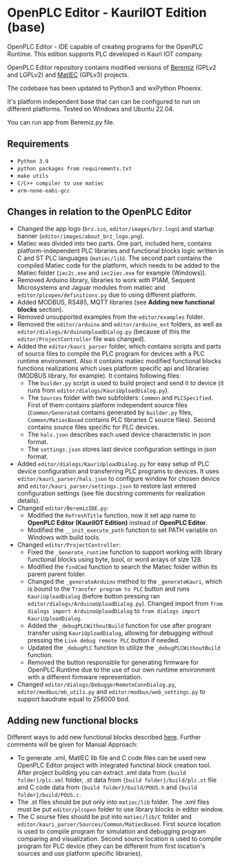 # OpenPLC Editor - KauriIOT Edition (base)
OpenPLC Editor - IDE capable of creating programs for the OpenPLC Runtime. This edition supports PLC developed in Kauri IOT company.

OpenPLC Editor repository contains modified versions of [Beremiz](https://github.com/beremiz/beremiz) (GPLv2 and LGPLv2) and [MatIEC](https://github.com/beremiz/matiec) (GPLv3) projects.

The codebase has been updated to Python3 and wxPython Phoenix.

It's platform independent base that can can be configured to run on different platforms. Tested on Windows and Ubuntu 22.04.

You can run app from Beremiz.py file.

## Requirements
- `Python 3.9`
- `python packages from requirements.txt`
- `make utils`
- `C/C++ compiler to use matiec`
- `arm-none-eabi-gcc`

## Changes in relation to the OpenPLC Editor
- Changed the app logo (`brz.ico`, `editor/images/brz.logo`) and startup banner (`editor/images/about_brz_logo.png`).
- Matiec was divided into two parts. One part, included here, contains platform-independent PLC libraries and functional blocks logic written in C and ST PLC languages (`matiec/lib`). The second part contains the compiled Matiec code for the platform, which needs to be added to the Matiec folder (`iec2c.exe` and `iec2iec.exe` for example (Windows)).
- Removed Arduino library, libraries to work with P1AM, Sequent Microsystems and Jaguar modules from matiec and `editor/plcopen/definitions.py` due to using different platform.
- Added MODBUS, RS485, MQTT libraries (see **Adding new functional blocks** section).
- Removed unsupported examples from the `editor/examples` folder.
- Removed the `editor/arduino` and `editor/arduino_ext` folders, as well as `editor/dialogs/ArduinoUploadDialog.py` (because of this the `editor/ProjectController` file was changed).
- Added the `editor/kauri_parser` folder, which contains scripts and parts of source files to compile the PLC program for devices with a PLC runtime environment. Also it contains matiec modified functional blocks functions realizations which uses platform specific api and libraries (MODBUS library, for example). It contains following files:
    - The `builder.py` script is used to build project and send it to device (it runs from `editor/dialogs/KauriUploadDialog.py`).
    - The `Sources` folder with two subfolders: `Common` and `PLCSpecified`. First of them contains platform independent source files (`Common/Generated` contains generated by `builder.py` files, `Common/MatiecBased` contains PLC libraries C source files). Second contains source files specific for PLC devices.
    - The `hals.json` describes each used device characteristic in json format.
    - The `settings.json` stores last device configuration settings in json format.
- Added `editor/dialogs/KauriUploadDialog.py` for easy setup of PLC device configuration and transferring PLC programs to devices. It uses `editor/kauri_parser/hals.json` to configure window for chosen device and `editor/kauri_parser/settings.json` to restore last entered configuration settings (see file docstring comments for realization details).
- Changed `editor/BeremizIDE.py`:
    - Modified the `RefreshTitle` function, now it set app name to **OpenPLC Editor (KauriIOT Edition)** instead of **OpenPLC Editor**.
    - Modified the `__init_execute_path` function to set PATH variable on Windows with build tools.
- Changed `editor/ProjectController`:
    - Fixed the `_Generate_runtime` function to support working with library functional blocks using byte, bool, or word arrays of size 128.
    - Modified the `findCmd` function to search the Matiec folder within its parent parent folder.
    - Changed the `_generateArduino` method to the `_generateKauri`, which is bound to the `Transfer program to PLC` button and runs `KauriUploadDialog` (before button pressing ran `editor/dialogs/ArduinoUploadDialog.py`). Changed import from `from dialogs import ArduinoUploadDialog` to `from dialogs import KauriUploadDialog`.
    - Added the `_debugPLCWithoutBuild` function for use after program transfer using `KauriUploadDialog`, allowing for debugging without pressing the `Live debug remote PLC` button if needed.
    - Updated the `_debugPLC` function to utilize the `_debugPLCWithoutBuild` function.
    - Removed the button responsible for generating firmware for OpenPLC Runtime due to the use of our own runtime environment with a different firmware representation.
- Changed `editor/dialogs/DebuggerRemoteConnDialog.py`, `editor/modbus/mb_utils.py` and `editor/modbus/web_settings.py` to support baudrate equal to 256000 bod.

## Adding new functional blocks
Different ways to add new functional blocks described [here](https://autonomylogic.com/docs/3-3-adding-new-blocks-to-openplc-editors-library/). Further comments will be given for Manual Approach:
- To generate .xml, MatIEC lib file and C code files can be used new OpenPLC Editor project with integrated functinal block creation tool. After project building you can extract .xml data from `{build folder}/plc.xml` folder, .st data from `{build folder}/build/plc.st` file and C code data from `{build folder}/build/POUS.h` and `{build folder}/build/POUS.c`.
- The .st files should be put only into `matiec/lib` folder. The .xml files must be put `editor/plcopen` folder to use library blocks in editor window.
- The C sourse files should be put into `matiec/lib/C` folder and `editor/kauri_parser/Sources/Common/MatiecBased`. First source location is used to compile program for simulation and debugging program comparing and visualization. Second source location is used to compile program for PLC device (they can be different from first location's sources and use platform specific libraries).

